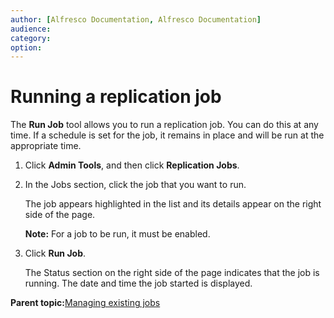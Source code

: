 ```yaml
---
author: [Alfresco Documentation, Alfresco Documentation]
audience: 
category: 
option: 
---
```


# Running a replication job

The **Run Job** tool allows you to run a replication job. You can do this at any time. If a schedule is set for the job, it remains in place and will be run at the appropriate time.

1.  Click **Admin Tools**, and then click **Replication Jobs**.

2.  In the Jobs section, click the job that you want to run.

    The job appears highlighted in the list and its details appear on the right side of the page.

    **Note:** For a job to be run, it must be enabled.

3.  Click **Run Job**.

    The Status section on the right side of the page indicates that the job is running. The date and time the job started is displayed.


**Parent topic:**[Managing existing jobs](../concepts/admintools-replication-manage.md)

